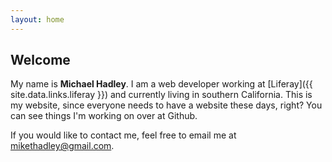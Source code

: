 ```yaml
---
layout: home
---
```


## Welcome

My name is __Michael Hadley__. I am a web developer working at [Liferay]({{ site.data.links.liferay }}) and currently living in southern California. This is my website, since everyone needs to have a website these days, right? You can see things I'm working on over at Github.

If you would like to contact me, feel free to email me at [mikethadley@gmail.com](mailto:mikethadley@gmail.com).
